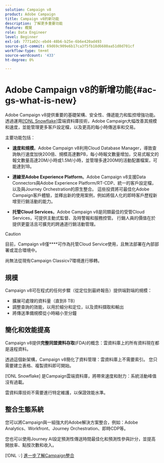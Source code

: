```yaml
---
solution: Campaign v8
product: Adobe Campaign
title: Campaign v8的新功能
description: 了解更多重要功能
feature: 概覽
role: Data Engineer
level: Beginner
exl-id: 7771a02c-ebd4-48b6-b25e-6b6e420ad493
source-git-commit: 69d69c909e6b17ca3f5fb18d6680aa51d0d701cf
workflow-type: tm+mt
source-wordcount: '433'
ht-degree: 0%

---
```


# Adobe Campaign v8的新增功能{#ac-gs-what-is-new}

Adobe Campaign v8提供重要的基礎架構、安全性、傳遞能力和監控增強功能。 透過運用[[!DNL Snowflake]](https://www.snowflake.com/)雲端資料庫技術，Adobe Campaign大幅改善其規模和速度，並能管理更多客戶設定檔，以及更高的每小時傳送率和交易。

主要功能包括：

* **速度和規模**。Adobe Campaign v8利用Cloud Database Manager，導致查詢執行速度加快200倍、規模高達數PB，每小時報文數量增加，交易式報文的報文數量高達20M/小時或1.5M/小時，並管理多達200M的活動配置檔案，可能達到1B。

* **連線至Adobe Experience Platform**。Adobe Campaign v8支援Data Connectors與Adobe Experience Platform/RT-CDP、統一的客戶設定檔，以及與Journey Orchestration的原生整合。 這些投資將可最佳化Adobe Campaign客戶體驗，並釋出新的使用案例，例如將個人化的即時客戶歷程新增至行銷活動的能力。

* **托管Cloud Services**。Adobe Campaign v8是同類最佳的受管Cloud Services，可提供主動式監督、及時警報和服務控管。 行銷人員的價值在於提供更靈活且可擴充的跨通道行銷活動管理。

>[!CAUTION]
>
>目前，Campaign v8僅&#x200B;****&#x200B;可作為托管Cloud Service使用，且無法部署在內部部署或混合環境中。
>
>尚無法從現有Campaign Classicv7環境進行移轉。


## 規模

Campaign v8可在程式的任何步驟（從定位到最終報告）提供端對端的規模：

* 擴展可處理的資料量（直到8 TB）
* 調整查詢的效能，以用於細分和定位，以及資料擷取和輸出
* 將傳送準備規模從小時縮小至分鐘

## 簡化和效能提高

Campaign v8提供&#x200B;**完整同盟資料存取**(FDA)的概念：雲資料庫上的所有資料現在都是遠程資料。

透過這個新架構，Campaign v8簡化了資料管理：雲資料庫上不需要索引。 您只需要建立表格、複製資料即可開始。

[!DNL Snowflake] 是Campaign雲端資料庫，將帶來速度和耐力：系統活動峰值沒有過載。

雲資料庫技術不需要進行特定維護，以保證效能水準。

## 整合生態系統

您可以將Campaign與一組強大的Adobe解決方案整合，例如：Adobe Analytics、Workfront、Journey Orchestration、即時CDP等。

您也可以使用Journey AI設定預測性傳送時間最佳化和預測性參與計分，並提高開放率、點按次數和收入。

[!DNL :bulb:] [進一步了解Campaign整合](../connect/integration.md)

